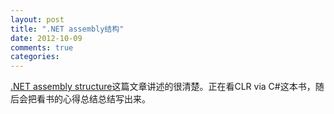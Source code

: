 ```yaml
---
layout: post
title: ".NET assembly结构"
date: 2012-10-09
comments: true
categories: 
---
```

<a href="http://blog.vuscode.com/malovicn/archive/2007/12/24/net-foundations-net-assembly-structure.aspx">.NET assembly structure</a>这篇文章讲述的很清楚。正在看CLR via C#这本书，随后会把看书的心得总结总结写出来。<br /><blockquote></blockquote>